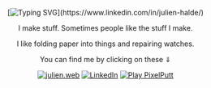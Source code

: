 <div align="center">

[![Typing SVG](https://readme-typing-svg.herokuapp.com?font=roboto&color=%23DF8E24&size=18&vCenter=true&height=16&lines=Hi+there%2C+I'm+julien.;I'm+a+software+developer.;I+dabble+in+blockchain.;I+use+arch+btw.)](https://www.linkedin.com/in/julien-halde/)

I make stuff. Sometimes people like the stuff I make.

I like folding paper into things and repairing watches.

You can find me by clicking on these  ⇓

[![julien.web](https://img.shields.io/badge/julien.web-252422?style=for-the-badge&logoColor=white&logo=data)](https://gregster31.github.io/)
[![LinkedIn](https://img.shields.io/badge/LinkedIn-%230077B5.svg?&style=for-the-badge&logo=linkedin&logoColor=white)](https://www.linkedin.com/in/julien-halde/)
[![Play PixelPutt](https://img.shields.io/badge/Play%20PixelPutt-%23008000.svg?&style=for-the-badge&logo=golf&logoColor=white)](https://gregster31.github.io/PixelPutt/)
<!--[![YouTube](https://img.shields.io/badge/YouTube-%23FF0000.svg?&style=for-the-badge&logo=youtube&logoColor=white)]()-->
<!--[![Twitter](https://img.shields.io/badge/Twitter-%23229FEC.svg?&style=for-the-badge&logo=twitter&logoColor=white)](https://x.com/s1rGregor)-->

</div>
